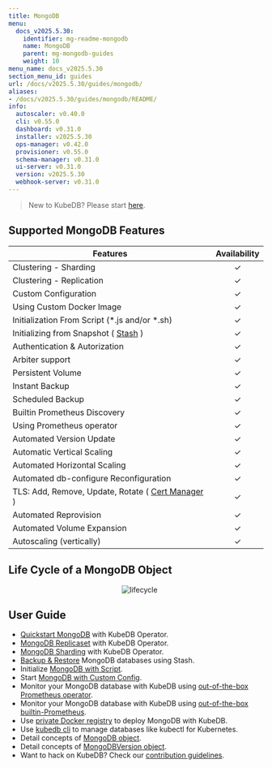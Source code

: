 ```yaml
---
title: MongoDB
menu:
  docs_v2025.5.30:
    identifier: mg-readme-mongodb
    name: MongoDB
    parent: mg-mongodb-guides
    weight: 10
menu_name: docs_v2025.5.30
section_menu_id: guides
url: /docs/v2025.5.30/guides/mongodb/
aliases:
- /docs/v2025.5.30/guides/mongodb/README/
info:
  autoscaler: v0.40.0
  cli: v0.55.0
  dashboard: v0.31.0
  installer: v2025.5.30
  ops-manager: v0.42.0
  provisioner: v0.55.0
  schema-manager: v0.31.0
  ui-server: v0.31.0
  version: v2025.5.30
  webhook-server: v0.31.0
---
```


> New to KubeDB? Please start [here](/docs/v2025.5.30/README).

## Supported MongoDB Features


| Features                                                                           | Availability |
|------------------------------------------------------------------------------------|:------------:|
| Clustering - Sharding                                                              |   &#10003;   |
| Clustering - Replication                                                           |   &#10003;   |
| Custom Configuration                                                               |   &#10003;   |
| Using Custom Docker Image                                                          |   &#10003;   |
| Initialization From Script (\*.js and/or \*.sh)                                    |   &#10003;   |
| Initializing from Snapshot ( [Stash](https://stash.run/) )                         |   &#10003;   |
| Authentication & Autorization                                                      |   &#10003;   |
| Arbiter support                                                                    |   &#10003;   |
| Persistent Volume                                                                  |   &#10003;   |
| Instant Backup                                                                     |   &#10003;   |
| Scheduled Backup                                                                   |   &#10003;   |
| Builtin Prometheus Discovery                                                       |   &#10003;   |
| Using Prometheus operator                                                          |   &#10003;   |
| Automated Version Update                                                           |   &#10003;   |
| Automatic Vertical Scaling                                                         |   &#10003;   |
| Automated Horizontal Scaling                                                       |   &#10003;   |
| Automated db-configure Reconfiguration                                             |   &#10003;   |
| TLS: Add, Remove, Update, Rotate ( [Cert Manager](https://cert-manager.io/docs/) ) |   &#10003;   |
| Automated Reprovision                                                              |   &#10003;   |
| Automated Volume Expansion                                                         |   &#10003;   |
| Autoscaling (vertically)                                                           |   &#10003;   |


## Life Cycle of a MongoDB Object

<p align="center">
  <img alt="lifecycle"  src="/docs/v2025.5.30/images/mongodb/quick-start.png">
</p>

## User Guide

- [Quickstart MongoDB](/docs/v2025.5.30/guides/mongodb/quickstart/quickstart) with KubeDB Operator.
- [MongoDB Replicaset](/docs/v2025.5.30/guides/mongodb/clustering/replicaset) with KubeDB Operator.
- [MongoDB Sharding](/docs/v2025.5.30/guides/mongodb/clustering/sharding) with KubeDB Operator.
- [Backup & Restore](/docs/v2025.5.30/guides/mongodb/backup/stash/overview/) MongoDB databases using Stash.
- Initialize [MongoDB with Script](/docs/v2025.5.30/guides/mongodb/initialization/using-script).
- Start [MongoDB with Custom Config](/docs/v2025.5.30/guides/mongodb/configuration/using-config-file).
- Monitor your MongoDB database with KubeDB using [out-of-the-box Prometheus operator](/docs/v2025.5.30/guides/mongodb/monitoring/using-prometheus-operator).
- Monitor your MongoDB database with KubeDB using [out-of-the-box builtin-Prometheus](/docs/v2025.5.30/guides/mongodb/monitoring/using-builtin-prometheus).
- Use [private Docker registry](/docs/v2025.5.30/guides/mongodb/private-registry/using-private-registry) to deploy MongoDB with KubeDB.
- Use [kubedb cli](/docs/v2025.5.30/guides/mongodb/cli/cli) to manage databases like kubectl for Kubernetes.
- Detail concepts of [MongoDB object](/docs/v2025.5.30/guides/mongodb/concepts/mongodb).
- Detail concepts of [MongoDBVersion object](/docs/v2025.5.30/guides/mongodb/concepts/catalog).
- Want to hack on KubeDB? Check our [contribution guidelines](/docs/v2025.5.30/CONTRIBUTING).
